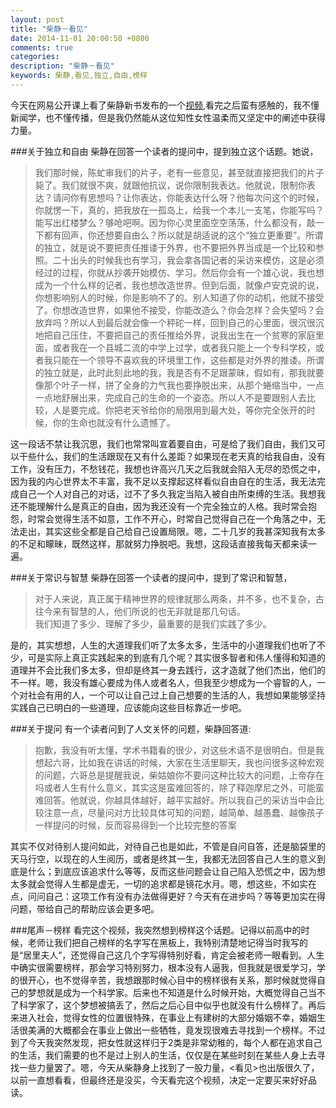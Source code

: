 ```yaml
---
layout: post
title: "柴静－看见"
date: 2014-11-01 20:00:50 +0800
comments: true
categories: 
description: "柴静－看见" 
keywords: 柴静,看见,独立,自由,榜样
---
```


今天在网易公开课上看了柴静新书发布的一个[视频](http://v.163.com/movie/2014/7/V/6/MA1I1BARD_MA1II0AV6.html),看完之后蛮有感触的，我不懂新闻学，也不懂传播，但是我仍然能从这位知性女性温柔而又坚定中的阐述中获得力量。
<!--more-->
###关于独立和自由
柴静在回答一个读者的提问中，提到独立这个话题。她说，   
>我们那时候，陈虻审我们的片子，老有一些意见，甚至就直接把我们的片子毙了。我们就很不爽，就跟他抗议，说你限制我表达。他就说，限制你表达？请问你有思想吗？让你表达，你能表达什么呀？他每次问这个的时候，你就愣一下，真的，把我放在一孤岛上，给我一个本儿一支笔，你能写吗？能写出红楼梦么？够呛吧啊。因为你心灵里面空空荡荡，什么都没有，敲一下都有回声，你还想要自由么？所以就是胡适说的这个“独立更重要”。所谓的独立，就是说不要把责任推诿于外界，也不要把外界当成是一个比较和参照。二十出头的时候我也有学习，我会拿各国记者的采访来模仿，这是必须经过的过程，你就从抄袭开始模仿、学习。然后你会有一个雄心说，我也想成为一个什么样的记者，我也想改造世界。但到后面，就像卢安克说的说，你想影响别人的时候，你是影响不了的。别人知道了你的动机，他就不接受了。你想改造世界，如果他不接受，你能改造么？你会怎样？会失望吗？会放弃吗？所以人到最后就会像一个秤砣一样，回到自己的心里面，很沉很沉地把自己压住，不要把自己的责任推给外界，说我出生在一个贫寒的家庭里面，或者我在一个县城二流的中学上过学，或者我只能上一个专科学校，或者我只能在一个领导不喜欢我的环境里工作，这些都是对外界的推诿。所谓的独立就是，此时此刻此地的我，我是否有不足跟蒙昧，假如有，那我就要像那个叶子一样，拼了全身的力气我也要挣脱出来，从那个蜷缩当中，一点一点地舒展出来，完成自己的生命的一个姿态。所以人不是要跟别人去比较，人是要完成。你把老天爷给你的局限用到最大处，等你完全张开的时候，你的生命也就没有什么遗憾了。

这一段话不禁让我沉思，我们也常常叫宣着要自由，可是给了我们自由，我们又可以干些什么，我们的生活跟现在又有什么差距？如果现在老天真的给我自由，没有工作，没有压力，不愁钱花，我想也许高兴几天之后我就会陷入无尽的恐慌之中，因为我的内心世界太不丰富，我不足以支撑起这样看似自由自在的生活，我无法完成自己一个人对自己的对话，过不了多久我定当陷入被自由所束缚的生活。我想我还不能理解什么是真正的自由，因为我还没有一个完全独立的人格。我时常会抱怨，时常会觉得生活不如意，工作不开心，时常自己觉得自己在一个角落之中，无法走出，其实这些全都是自己给自己设置局限。嗯，二十几岁的我甚深知我有太多的不足和矇昧，既然这样，那就努力挣脱吧。我想，这段话直接我每天都来读一遍。

###关于常识与智慧
柴静在回答一个读者的提问中，提到了常识和智慧，  
>对于人来说，真正属于精神世界的规律就那么两条，并不多，也不复杂，古往今来有智慧的人，他们所说的也无非就是那几句话。  
>我们知道了多少、理解了多少，最重要的是我们实践了多少。

是的，其实想想，人生的大道理我们听了太多太多，生活中的小道理我们也听了不少，可是实际上真正实践起来的到底有几个呢？其实很多智者和伟人懂得和知道的道理并不会比我们多太多，但却是终其一身去践行，这才造就了他们杰出，他们的不一样。嗯，我没有雄心要成为伟人或者名人，但我至少想成为一个睿智的人，一个对社会有用的人，一个可以让自己过上自己想要的生活的人，我想如果能够坚持实践自己已明白的一些道理，应该能向这些目标靠近一步吧。

###关于提问
有一个读者问到了人文关怀的问题，柴静回答道:  
>抱歉，我没有听太懂，学术书籍看的很少，对这些术语不是很明白。但是我想起六哥，比如我在讲话的时候，大家在生活里聊天，我也问很多这种宏观的问题，六哥总是提醒我说，柴姑娘你不要问这种比较大的问题，上帝存在吗或者人生有什么意义，其实这是蛮难回答的，除了释迦摩尼之外，可能蛮难回答。他就说，你越具体越好，越平实越好。所以我自己的采访当中会比较注意一点，尽量问对方比较具体可知的问题，越简单、越愚蠢、越像孩子一样提问的时候，反而容易得到一个比较完整的答案

其实不仅对待别人提问如此，对待自己也是如此，不管是自问自答，还是脑袋里的天马行空，以现在的人生阅历，或者是终其一生，我都无法回答自己人生的意义到底是什么；到底应该追求什么等等，反而这些问题会让自己陷入恐慌之中，因为想太多就会觉得人生都是虚无，一切的追求都是镜花水月。嗯，想这些，不如实在点，问问自己：这项工作有没有办法做得更好？今天有在进步吗？等等更加实在得问题，带给自己的帮助应该会更多吧。

###尾声－榜样
看完这个视频，我突然想到榜样这个话题。记得以前高中的时候，老师让我们把自己榜样的名字写在黑板上，我特别清楚地记得当时我写的是“居里夫人”，还觉得自己这几个字写得特别好看，肯定会被老师一眼看到。人生中确实很需要榜样，那会学习特别努力，根本没有人逼我，但我就是很爱学习，学的很开心，也不觉得辛苦，我想跟那时候心目中的榜样很有关系，那时候就觉得自己的梦想就是成为一个科学家。后来也不知道是什么时候开始，大概觉得自己当不了科学家了，这个梦想被搞丢了，然后之后心目中似乎也就没有什么榜样了。再后来进入社会，觉得女性的位置很特殊，在事业上有建树的大部分婚姻不幸，婚姻生活很美满的大概都会在事业上做出一些牺牲，竟发现很难去寻找到一个榜样。不过到了今天我突然发现，把女性就这样归于2类是非常幼稚的，每个人都在追求自己的生活，我们需要的也不是过上别人的生活，仅仅是在某些时刻在某些人身上去寻找一些力量罢了。嗯，今天从柴静身上找到了一股力量，<看见>也出版很久了，以前一直想看看，但最终还是没买，今天看完这个视频，决定一定要买来好好品读。